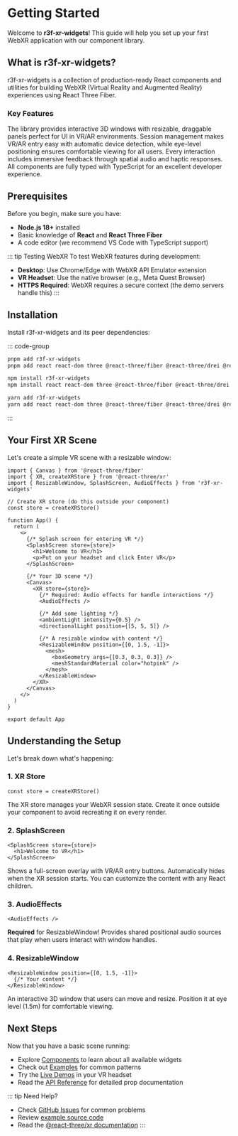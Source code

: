 # Getting Started

Welcome to **r3f-xr-widgets**! This guide will help you set up your first WebXR application with our component library.

## What is r3f-xr-widgets?

r3f-xr-widgets is a collection of production-ready React components and utilities for building WebXR (Virtual Reality and Augmented Reality) experiences using React Three Fiber.

### Key Features

The library provides interactive 3D windows with resizable, draggable panels perfect for UI in VR/AR environments. Session management makes VR/AR entry easy with automatic device detection, while eye-level positioning ensures comfortable viewing for all users. Every interaction includes immersive feedback through spatial audio and haptic responses. All components are fully typed with TypeScript for an excellent developer experience.

## Prerequisites

Before you begin, make sure you have:

- **Node.js 18+** installed
- Basic knowledge of **React** and **React Three Fiber**
- A code editor (we recommend VS Code with TypeScript support)

::: tip Testing WebXR
To test WebXR features during development:
- **Desktop**: Use Chrome/Edge with WebXR API Emulator extension
- **VR Headset**: Use the native browser (e.g., Meta Quest Browser)
- **HTTPS Required**: WebXR requires a secure context (the demo servers handle this)
:::

## Installation

Install r3f-xr-widgets and its peer dependencies:

::: code-group
```bash [pnpm]
pnpm add r3f-xr-widgets
pnpm add react react-dom three @react-three/fiber @react-three/drei @react-three/xr @react-three/handle
```

```bash [npm]
npm install r3f-xr-widgets
npm install react react-dom three @react-three/fiber @react-three/drei @react-three/xr @react-three/handle
```

```bash [yarn]
yarn add r3f-xr-widgets
yarn add react react-dom three @react-three/fiber @react-three/drei @react-three/xr @react-three/handle
```
:::

## Your First XR Scene

Let's create a simple VR scene with a resizable window:

```tsx
import { Canvas } from '@react-three/fiber'
import { XR, createXRStore } from '@react-three/xr'
import { ResizableWindow, SplashScreen, AudioEffects } from 'r3f-xr-widgets'

// Create XR store (do this outside your component)
const store = createXRStore()

function App() {
  return (
    <>
      {/* Splash screen for entering VR */}
      <SplashScreen store={store}>
        <h1>Welcome to VR</h1>
        <p>Put on your headset and click Enter VR</p>
      </SplashScreen>

      {/* Your 3D scene */}
      <Canvas>
        <XR store={store}>
          {/* Required: Audio effects for handle interactions */}
          <AudioEffects />

          {/* Add some lighting */}
          <ambientLight intensity={0.5} />
          <directionalLight position={[5, 5, 5]} />

          {/* A resizable window with content */}
          <ResizableWindow position={[0, 1.5, -1]}>
            <mesh>
              <boxGeometry args={[0.3, 0.3, 0.3]} />
              <meshStandardMaterial color="hotpink" />
            </mesh>
          </ResizableWindow>
        </XR>
      </Canvas>
    </>
  )
}

export default App
```

## Understanding the Setup

Let's break down what's happening:

### 1. XR Store

```tsx
const store = createXRStore()
```

The XR store manages your WebXR session state. Create it once outside your component to avoid recreating it on every render.

### 2. SplashScreen

```tsx
<SplashScreen store={store}>
  <h1>Welcome to VR</h1>
</SplashScreen>
```

Shows a full-screen overlay with VR/AR entry buttons. Automatically hides when the XR session starts. You can customize the content with any React children.

### 3. AudioEffects

```tsx
<AudioEffects />
```

**Required** for ResizableWindow! Provides shared positional audio sources that play when users interact with window handles.

### 4. ResizableWindow

```tsx
<ResizableWindow position={[0, 1.5, -1]}>
  {/* Your content */}
</ResizableWindow>
```

An interactive 3D window that users can move and resize. Position it at eye level (1.5m) for comfortable viewing.

## Next Steps

Now that you have a basic scene running:

- Explore [Components](/components/) to learn about all available widgets
- Check out [Examples](/guide/examples/basic-window) for common patterns
- Try the [Live Demos](https://icepick.info/r3f-xr-widgets/widgets/) in your VR headset
- Read the [API Reference](/api/) for detailed prop documentation

::: tip Need Help?
- Check [GitHub Issues](https://github.com/myers/r3f-xr-widgets/issues) for common problems
- Review [example source code](https://github.com/myers/r3f-xr-widgets/tree/main/demos)
- Read the [@react-three/xr documentation](https://github.com/pmndrs/xr)
:::
